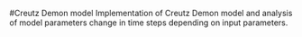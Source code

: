#Creutz Demon model
Implementation of Creutz Demon model and analysis of model parameters change in time steps depending on input parameters. 